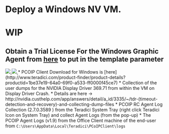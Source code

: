 # Deploy a Windows NV VM.
# **WIP** 
## Obtain a Trial License For the Windows Graphic Agent from [here](http://connect.teradici.com/cas-trial) to put in the template parameter
<a href="https://portal.azure.com/#create/Microsoft.Template/uri/https%3A%2F%2Fraw.githubusercontent.com%2FAzure%2Fazure-accessplatform-windows-gpu%2Fmaster%2Fazuredeploy.json" target="_blank">
    <img src="http://azuredeploy.net/deploybutton.png"/>
</a>
<a href="http://armviz.io/#/?load=https%3A%2F%2Fraw.githubusercontent.com%2FAzure%2Fazure-accessplatform-windows-gpu%2Fmaster%2Fazuredeploy.json" target="_blank">
    <img src="http://armviz.io/visualizebutton.png"/>
</a>
* PCOIP Client Download for Windows is [here](http://www.teradici.com/product-finder/product-details?productid=1be37e19-64a0-69f0-a533-ff0000f45ce7)
* Collection of the user dumps for the NVIDIA Display Driver 369.71  from within the VM on Display Driver Crash.
 * Details are here -> http://nvidia.custhelp.com/app/answers/detail/a_id/3335/~/tdr-(timeout-detection-and-recovery)-and-collecting-dump-files
* PCOIP RC Agent Log Collection (2.7.0.3589 ) from the Teradici System Tray (right click Teradici Icon on System Tray) and collect Agent Logs (from the pop-up)
* The PCOIP Agent Logs (v1.9) from the Office Client machine of the end-user from <code>C:\Users<user_name>\AppData\Local\Teradici\PCoIPClient\logs</code>


